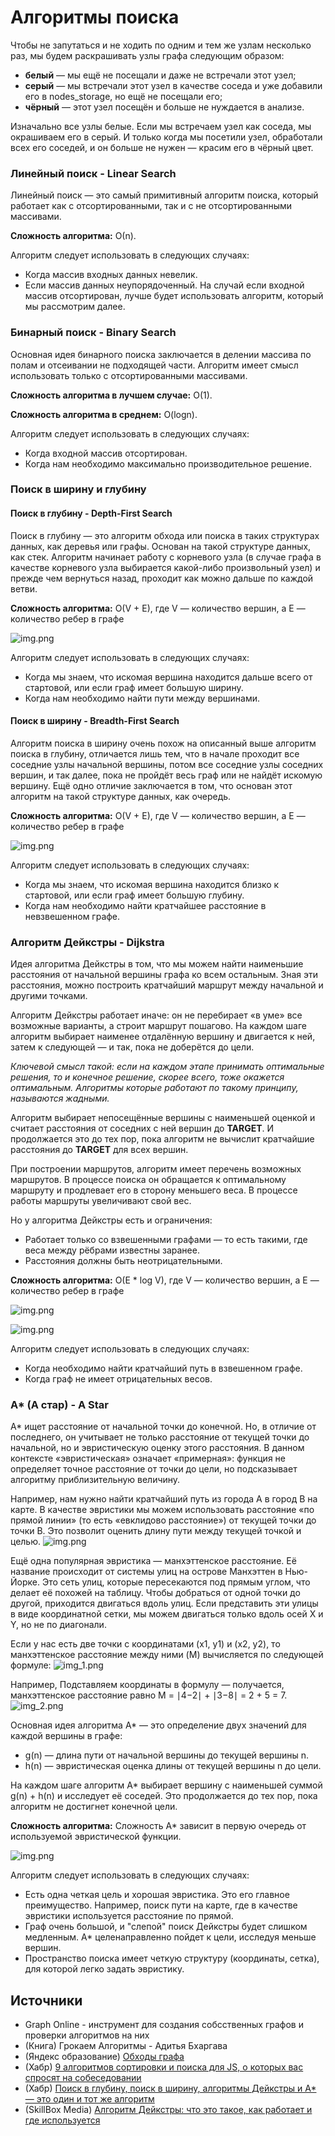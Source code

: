 # Алгоритмы поиска

Чтобы не запутаться и не ходить по одним и тем же узлам несколько раз, мы будем
раскрашивать узлы графа следующим образом:

* **белый** — мы ещё не посещали и даже не встречали этот узел;
* **серый** — мы встречали этот узел в качестве соседа и уже добавили его 
в nodes_storage, но ещё не посещали его;
* **чёрный** — этот узел посещён и больше не нуждается в анализе.

Изначально все узлы белые. Если мы встречаем узел как соседа, мы окрашиваем его 
в серый. И только когда мы посетили узел, обработали всех его соседей, и он 
больше не нужен — красим его в чёрный цвет.

### Линейный поиск - Linear Search

Линейный поиск — это самый примитивный алгоритм поиска, который работает как с
отсортированными, так и с не отсортированными массивами.

**Сложность алгоритма:** О(n).

Алгоритм следует использовать в следующих случаях:
* Когда массив входных данных невелик.
* Если массив данных неупорядоченный. На случай если входной массив 
отсортирован, лучше будет использовать алгоритм, который мы рассмотрим далее.

### Бинарный поиск - Binary Search

Основная идея бинарного поиска заключается в делении массива по полам и отсеивании
не подходящей части. Алгоритм имеет смысл использовать только с отсортированными 
массивами.

**Сложность алгоритма в лучшем случае:** O(1).

**Сложность алгоритма в среднем:** O(logn).

Алгоритм следует использовать в следующих случаях:
* Когда входной массив отсортирован. 
* Когда нам необходимо максимально производительное решение.

### Поиск в ширину и глубину

#### Поиск в глубину - Depth-First Search

Поиск в глубину — это алгоритм обхода или поиска в таких структурах данных, как 
деревья или графы. Основан на такой структуре данных, как стек. Алгоритм начинает 
работу с корневого узла (в случае графа в качестве корневого узла выбирается 
какой-либо произвольный узел) и прежде чем вернуться назад, проходит как можно
дальше по каждой ветви.

**Сложность алгоритма:** O(V + E), где V — количество вершин, а E — количество
ребер в графе

![img.png](images/DepthFirstSearch_anim.gif)

Алгоритм следует использовать в следующих случаях:
* Когда мы знаем, что искомая вершина находится дальше всего от стартовой, или
если граф имеет большую ширину.
* Когда нам необходимо найти пути между вершинами.

#### Поиск в ширину - Breadth-First Search

Алгоритм поиска в ширину очень похож на описанный выше алгоритм поиска в 
глубину, отличается лишь тем, что в начале проходит все соседние узлы начальной 
вершины, потом все соседние узлы соседних вершин, и так далее, пока не пройдёт 
весь граф или не найдёт искомую вершину. Ещё одно отличие заключается в том, 
что основан этот алгоритм на такой структуре данных, как очередь.

**Сложность алгоритма:** O(V + E), где V — количество вершин, а E — количество
ребер в графе

![img.png](images/BreadthFirstSearch_anim.gif)

Алгоритм следует использовать в следующих случаях:
* Когда мы знаем, что искомая вершина находится близко к стартовой, или если
граф имеет большую глубину.
* Когда нам необходимо найти кратчайшее расстояние в невзвешенном графе.

### Алгоритм Дейкстры - Dijkstra

Идея алгоритма Дейкстры в том, что мы можем найти наименьшие расстояния от 
начальной вершины графа ко всем остальным. Зная эти расстояния, можно построить
кратчайший маршрут между начальной и другими точками.

Алгоритм Дейкстры работает иначе: он не перебирает «в уме» все возможные 
варианты, а строит маршрут пошагово. На каждом шаге алгоритм выбирает наименее
отдалённую вершину и двигается к ней, затем к следующей — и так, пока не 
доберётся до цели.

_Ключевой смысл такой: если на каждом этапе принимать оптимальные решения, то и 
конечное решение, скорее всего, тоже окажется оптимальным. Алгоритмы которые 
работают по такому принципу, называются жадными._

Алгоритм выбирает непосещённые вершины с наименьшей оценкой и считает расстояния 
от соседних с ней вершин до **TARGET**. И продолжается это до тех пор, пока 
алгоритм не вычислит кратчайшие расстояния до **TARGET** для всех вершин.

При построении маршрутов, алгоритм имеет перечень возможных маршрутов. В процессе
поиска он обращается к оптимальному маршруту и продлевает его в сторону меньшего 
веса. В процессе работы маршруты увеличивают свой вес.

Но у алгоритма Дейкстры есть и ограничения: 
* Работает только со взвешенными графами — то есть такими, где веса между 
рёбрами известны заранее.
* Расстояния должны быть неотрицательными.

**Сложность алгоритма:** O(E * log V), где V — количество вершин, а E — количество
ребер в графе

![img.png](images/DijkstraSearch_anim.gif)

![img.png](images/DijkstraSearch_anim2.gif)

Алгоритм следует использовать в следующих случаях:
* Когда необходимо найти кратчайший путь в взвешенном графе.
* Когда граф не имеет отрицательных весов.

### А* (А стар) - A Star

A* ищет расстояние от начальной точки до конечной. Но, в отличие от последнего,
он учитывает не только расстояние от текущей точки до начальной, но и эвристическую
оценку этого расстояния. В данном контексте «эвристическая» означает 
«примерная»: функция не определяет точное расстояние от точки до цели, но 
подсказывает алгоритму приблизительную величину.

Например, нам нужно найти кратчайший путь из города А в город В на карте. В 
качестве эвристики мы можем использовать расстояние «по прямой линии» (то есть
«евклидово расстояние») от текущей точки до точки B. Это позволит оценить длину
пути между текущей точкой и целью.
![img.png](images/AStar_EuclideanDistance.png)

Ещё одна популярная эвристика — манхэттенское расстояние. Её название происходит
от системы улиц на острове Манхэттен в Нью-Йорке. Это сеть улиц, которые 
пересекаются под прямым углом, что делает её похожей на таблицу. Чтобы добраться
от одной точки до другой, приходится двигаться вдоль улиц. Если представить эти 
улицы в виде координатной сетки, мы можем двигаться только вдоль осей X и Y, но 
не по диагонали.

Если у нас есть две точки с координатами (x1, y1) и (x2, y2), то манхэттенское
расстояние между ними (M) вычисляется по следующей формуле:
![img_1.png](images/AStar_ManhattanDistanceFormula.png)

Например, Подставляем координаты в формулу — получается, манхэттенское 
расстояние равно M = ∣4−2∣ + ∣3−8∣ = 2 + 5 = 7.
![img_2.png](images/AStar_ManhattanDistance.png)

Основная идея алгоритма A* — это определение двух значений для каждой вершины в 
графе:

* g(n) — длина пути от начальной вершины до текущей вершины n.
* h(n) — эвристическая оценка длины от текущей вершины n до цели.

На каждом шаге алгоритм A* выбирает вершину с наименьшей суммой g(n) + h(n) и 
исследует её соседей. Это продолжается до тех пор, пока алгоритм не достигнет 
конечной цели.

**Сложность алгоритма:** Сложность A* зависит в первую очередь от используемой
эвристической функции.

![img.png](images/AStarSearch_anim.gif)

Алгоритм следует использовать в следующих случаях:
* Есть одна четкая цель и хорошая эвристика. Это его главное преимущество. 
Например, поиск пути на карте, где в качестве эвристики используется расстояние
по прямой.
* Граф очень большой, и "слепой" поиск Дейкстры будет слишком медленным.
A* целенаправленно пойдет к цели, исследуя меньше вершин.
* Пространство поиска имеет четкую структуру (координаты, сетка), для которой 
легко задать эвристику.

## Источники

* Graph Online - инструмент для создания собсственных графов и проверки алгоритмов на них
* (Книга) Грокаем Алгоритмы - Адитья Бхаргава
* (Яндекс образование) [Обходы графа](https://education.yandex.ru/handbook/algorithms/article/obhody-grafa)
* (Хабр) [9 алгоритмов сортировки и поиска для JS, о которых вас спросят
  на собеседовании](https://habr.com/ru/companies/simbirsoft/articles/769312/)
* (Хабр) [Поиск в глубину, поиск в ширину, алгоритмы Дейкстры и А* — это один 
и тот же алгоритм](https://habr.com/ru/companies/yandex_praktikum/articles/705178/)
* (SkillBox Media) [Алгоритм Дейкстры: что это такое, как работает и где используется](https://skillbox.ru/media/code/algoritm-deykstry-chto-eto-takoe-kak-rabotaet-i-gde-ispolzuetsya/)